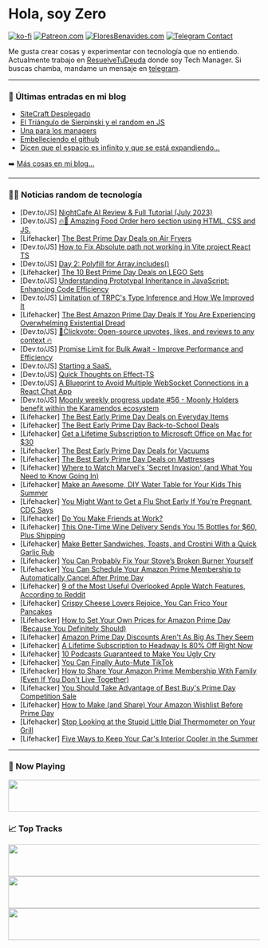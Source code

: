 # Hola, soy Zero

[![ko-fi](https://ko-fi.com/img/githubbutton_sm.svg)](https://ko-fi.com/J3J4N0LUK)
[![Patreon.com](https://img.shields.io/endpoint.svg?url=https%3A%2F%2Fshieldsio-patreon.vercel.app%2Fapi%3Fusername%3Dzerodragon%26type%3Dpatrons&style=for-the-badge)](https://patreon.com/zerodragon)
[![FloresBenavides.com](https://img.shields.io/website?down_message=oops&label=MiBlog&style=for-the-badge&up_message=online&url=https%3A%2F%2Ffloresbenavides.com)](https://floresbenavides.com)
[![Telegram Contact](https://img.shields.io/badge/escr%C3%ADbeme-ZeroDragon-%2326A5E4?style=for-the-badge&logo=telegram)](https://t.me/zerodragon)

Me gusta crear cosas y experimentar con tecnología que no entiendo.
Actualmente trabajo en [ResuelveTuDeuda](http://github.com/resuelve) donde soy Tech Manager.
Si buscas chamba, mandame un mensaje en [telegram](https://t.me/zerodragon).

---

### 📕 Últimas entradas en mi blog
<!-- BLOG-POST-LIST:START -->
- [SiteCraft Desplegado](https://floresbenavides.com/sitecraft-desplegado/)
- [El Triángulo de Sierpinski y el random en JS](https://floresbenavides.com/el-triangulo-de-sierpinski-y-el-random-en-js/)
- [Una para los managers](https://floresbenavides.com/una-para-los-managers/)
- [Embelleciendo el github](https://floresbenavides.com/embelleciendo-el-github/)
- [Dicen que el espacio es infinito y que se está expandiendo…](https://floresbenavides.com/dicen-que-el-espacio-es-infinito-y-que-se-esta-expandiendo/)
<!-- BLOG-POST-LIST:END -->

➡️ [Más cosas en mi blog...](https://floresbenavides.com)

---

### 👨‍💻 Noticias random de tecnología
<!-- TECH-POSTS:START -->
- [Dev.to/JS] [NightCafe AI Review &amp; Full Tutorial &lpar;July 2023&rpar;](https://dev.to/reganthapa/nightcafe-ai-review-full-tutorial-july-2023-3lic)
- [Dev.to/JS] [🔥🤯 Amazing Food Order hero section using HTML, CSS and JS.](https://dev.to/themodernweb/amazing-food-order-hero-section-using-html-css-and-js-2dh0)
- [Lifehacker] [The Best Prime Day Deals on Air Fryers](https://lifehacker.com/the-best-prime-day-deals-on-air-fryers-1850623713)
- [Dev.to/JS] [How to Fix Absolute path not working in Vite project React TS](https://dev.to/willochs316/how-to-fix-absolute-path-not-working-in-vite-project-react-ts-3aj9)
- [Dev.to/JS] [Day 2: Polyfill for Array.includes&lpar;&rpar;](https://dev.to/dhrn/array-includes-polyfill-5g00)
- [Lifehacker] [The 10 Best Prime Day Deals on LEGO Sets](https://lifehacker.com/the-10-best-prime-day-deals-on-lego-sets-1850623443)
- [Dev.to/JS] [Understanding Prototypal Inheritance in JavaScript: Enhancing Code Efficiency](https://dev.to/iayeshasahar/understanding-prototypal-inheritance-in-javascript-enhancing-code-efficiency-hen)
- [Dev.to/JS] [Limitation of TRPC&#39;s Type Inference and How We Improved It](https://dev.to/zenstack/limitation-of-trpcs-type-inference-and-how-we-improved-it-47fl)
- [Lifehacker] [The Best Amazon Prime Day Deals If You Are Experiencing Overwhelming Existential Dread](https://lifehacker.com/the-best-amazon-prime-day-deals-if-you-are-experiencing-1850616974)
- [Dev.to/JS] [🫰Clickvote: Open-source upvotes, likes, and reviews to any context 🔥](https://dev.to/github20k/clickvote-open-source-upvotes-likes-and-reviews-to-any-context-3ef9)
- [Dev.to/JS] [Promise Limit for Bulk Await - Improve Performance and Efficiency](https://dev.to/aurangzaibramzan/promise-limit-for-bulk-await-improve-performance-and-efficiency-28f5)
- [Dev.to/JS] [Starting a SaaS.](https://dev.to/redbeardjunior/starting-a-saas-1abn)
- [Dev.to/JS] [Quick Thoughts on Effect-TS](https://dev.to/jesterxl/quick-thoughts-on-effect-ts-148l)
- [Dev.to/JS] [A Blueprint to Avoid Multiple WebSocket Connections in a React Chat App](https://dev.to/abihasna/a-blueprint-to-avoid-multiple-websocket-connections-in-a-react-chat-app-2g40)
- [Dev.to/JS] [Moonly weekly progress update #56 - Moonly Holders benefit within the Karamendos ecosystem](https://dev.to/moonly/moonly-weekly-progress-update-56-moonly-holders-benefit-within-the-karamendos-ecosystem-2plj)
- [Lifehacker] [The Best Early Prime Day Deals on Everyday Items](https://lifehacker.com/the-best-early-prime-day-deals-on-everyday-items-1850616720)
- [Lifehacker] [The Best Early Prime Day Back-to-School Deals](https://lifehacker.com/the-best-early-prime-day-back-to-school-deals-1850588883)
- [Lifehacker] [Get a Lifetime Subscription to Microsoft Office on Mac for $30](https://lifehacker.com/get-a-lifetime-subscription-to-microsoft-office-on-mac-1850589595)
- [Lifehacker] [The Best Early Prime Day Deals for Vacuums](https://lifehacker.com/the-best-early-prime-day-deals-for-vacuums-1850562769)
- [Lifehacker] [The Best Early Prime Day Deals on Mattresses](https://lifehacker.com/best-early-prime-day-deals-on-mattresses-1850608114)
- [Lifehacker] [Where to Watch Marvel&#39;s &#39;Secret Invasion&#39; &lpar;and What You Need to Know Going In&rpar;](https://lifehacker.com/where-to-watch-marvels-secret-invasion-and-what-you-ne-1850615977)
- [Lifehacker] [Make an Awesome, DIY Water Table for Your Kids This Summer](https://lifehacker.com/make-an-awesome-diy-water-table-for-your-kids-this-sum-1850613449)
- [Lifehacker] [You Might Want to Get a Flu Shot Early If You’re Pregnant, CDC Says](https://lifehacker.com/you-might-want-to-get-a-flu-shot-early-if-you-re-pregna-1850623507)
- [Lifehacker] [Do You Make Friends at Work?](https://lifehacker.com/do-you-make-friends-at-work-1850595848)
- [Lifehacker] [This One-Time Wine Delivery Sends You 15 Bottles for $60, Plus Shipping](https://lifehacker.com/this-one-time-wine-delivery-sends-you-15-bottles-for-6-1850612302)
- [Lifehacker] [Make Better Sandwiches, Toasts, and Crostini With a Quick Garlic Rub](https://lifehacker.com/make-better-sandwiches-toasts-and-crostini-with-a-qui-1850622342)
- [Lifehacker] [You Can Probably Fix Your Stove’s Broken Burner Yourself](https://lifehacker.com/you-can-probably-fix-your-stove-s-broken-burner-yoursel-1850621869)
- [Lifehacker] [You Can Schedule Your Amazon Prime Membership to Automatically Cancel After Prime Day](https://lifehacker.com/you-can-schedule-your-amazon-prime-membership-to-automa-1850619291)
- [Lifehacker] [9 of the Most Useful Overlooked Apple Watch Features, According to Reddit](https://lifehacker.com/9-of-the-most-useful-overlooked-apple-watch-features-a-1850621005)
- [Lifehacker] [Crispy Cheese Lovers Rejoice, You Can Frico Your Pancakes](https://lifehacker.com/crispy-cheese-lovers-rejoice-you-can-frico-your-pancak-1850621284)
- [Lifehacker] [How to Set Your Own Prices for Amazon Prime Day &lpar;Because You Definitely Should&rpar;](https://lifehacker.com/how-to-set-your-own-prices-for-amazon-prime-day-and-wh-1849158967)
- [Lifehacker] [Amazon Prime Day Discounts Aren&#39;t As Big As They Seem](https://lifehacker.com/amazon-prime-day-discounts-arent-as-big-as-they-seem-1849158394)
- [Lifehacker] [A Lifetime Subscription to Headway Is 80% Off Right Now](https://lifehacker.com/a-lifetime-subscription-to-headway-is-80-off-right-now-1850589582)
- [Lifehacker] [10 Podcasts Guaranteed to Make You Ugly Cry](https://lifehacker.com/10-podcasts-guaranteed-to-make-you-ugly-cry-1850618717)
- [Lifehacker] [You Can Finally Auto-Mute TikTok](https://lifehacker.com/you-can-finally-auto-mute-tiktok-1850620780)
- [Lifehacker] [How to Share Your Amazon Prime Membership With Family &lpar;Even If You Don&#39;t Live Together&rpar;](https://lifehacker.com/how-to-share-your-amazon-prime-membership-with-family-1850619029)
- [Lifehacker] [You Should Take Advantage of Best Buy&#39;s Prime Day Competition Sale](https://lifehacker.com/you-should-take-advantage-of-best-buys-prime-day-compet-1850617105)
- [Lifehacker] [How to Make &lpar;and Share&rpar; Your Amazon Wishlist Before Prime Day](https://lifehacker.com/how-to-make-and-share-your-amazon-wishlist-before-pri-1850620369)
- [Lifehacker] [Stop Looking at the Stupid Little Dial Thermometer on Your Grill](https://lifehacker.com/stop-looking-at-the-stupid-little-dial-thermometer-on-y-1850616770)
- [Lifehacker] [Five Ways to Keep Your Car&#39;s Interior Cooler in the Summer](https://lifehacker.com/five-ways-to-keep-your-cars-interior-cooler-in-the-summ-1850619152)<!-- TECH-POSTS:END -->

---

### 🎵 Now Playing
<a href="https://spotify-now-playing-dun.vercel.app/now-playing?open"><img src="https://spotify-now-playing-dun.vercel.app/now-playing" width="540" height="64"></a>

### 📈 Top Tracks
<a href="https://spotify-now-playing-dun.vercel.app/top-tracks?i=1&open"><img src="https://spotify-now-playing-dun.vercel.app/top-tracks?i=1" width="540" height="64"></a>
<a href="https://spotify-now-playing-dun.vercel.app/top-tracks?i=2&open"><img src="https://spotify-now-playing-dun.vercel.app/top-tracks?i=2" width="540" height="64"></a>
<a href="https://spotify-now-playing-dun.vercel.app/top-tracks?i=3&open"><img src="https://spotify-now-playing-dun.vercel.app/top-tracks?i=3" width="540" height="64"></a>
